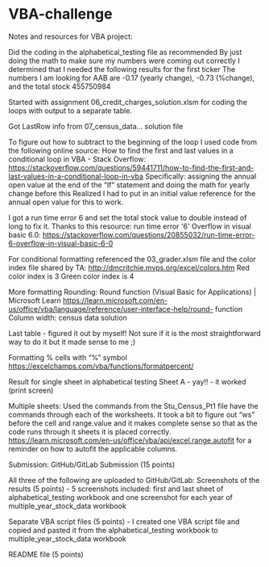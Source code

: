 # VBA-challenge
Notes and resources for VBA project:

Did the coding in the alphabetical_testing file as recommended
  By just doing the math to make sure my numbers were coming out correctly I determined that I needed the following results for the first ticker
    The numbers I am looking for AAB are  -0.17 (yearly change), -0.73 (%change), and the total stock 455750984

Started with assignment 06_credit_charges_solution.xlsm for coding the loops with output to a separate table.

Got LastRow info from 07_census_data… solution file 

To figure out how to subtract to the beginning of the loop I used code from the following online source: How to find the first and last values in a conditional loop in VBA - Stack Overflow: https://stackoverflow.com/questions/59441711/how-to-find-the-first-and-last-values-in-a-conditional-loop-in-vba
  Specifically: assigning the annual open value at the end of the “If” statement and doing the math for yearly change before this
  Realized I had to put in an initial value reference for the annual open value for this to work.

I got a run time error 6 and set the total stock value to double instead of long to fix it. Thanks to this resource: run time error '6' Overflow in visual basic 6.0: https://stackoverflow.com/questions/20855032/run-time-error-6-overflow-in-visual-basic-6-0

For conditional formatting referenced the 03_grader.xlsm file and the color index file shared by TA: http://dmcritchie.mvps.org/excel/colors.htm 
  Red color index is 3
  Green color index is 4

More formatting
  Rounding: Round function (Visual Basic for Applications) | Microsoft Learn https://learn.microsoft.com/en-us/office/vba/language/reference/user-interface-help/round-     function
  Column width: census data solution

Last table - figured it out by myself!  Not sure if it is the most straightforward way to do it but it made sense to me ;)

Formatting % cells with “%” symbol
   https://excelchamps.com/vba/functions/formatpercent/

Result for single sheet in alphabetical testing Sheet A - yay!! - it worked (print screen)

Multiple sheets:
  Used the commands from the Stu_Census_Pt1 file have the commands through each of the worksheets.  It took a bit to figure out “ws” before the cell and range.value and it   makes complete sense so that as the code runs through it sheets it is placed correctly.
  https://learn.microsoft.com/en-us/office/vba/api/excel.range.autofit for a reminder on how to autofit the applicable columns.

Submission:
GitHub/GitLab Submission (15 points)

All three of the following are uploaded to GitHub/GitLab:
Screenshots of the results (5 points) - 5 screenshots included: first and last sheet of alphabetical_testing workbook and one screenshot for each year of multiple_year_stock_data workbook

Separate VBA script files (5 points) - I created one VBA script file and copied and pasted it from the alphabetical_testing workbook to multiple_year_stock_data workbook

README file (5 points)
